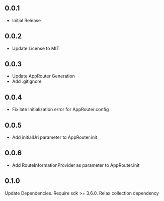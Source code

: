 ## 0.0.1

- Initial Release

## 0.0.2

- Update License to MIT

## 0.0.3

- Update AppRouter Generation
- Add .gitignore

## 0.0.4

- Fix late Initialization error for AppRouter.config

## 0.0.5

- Add initialUri parameter to AppRouter.init

## 0.0.6

- Add RouteInformationProvider as parameter to AppRouter.init

## 0.1.0

Update Dependencies. Require sdk >= 3.6.0. Relax collection dependency